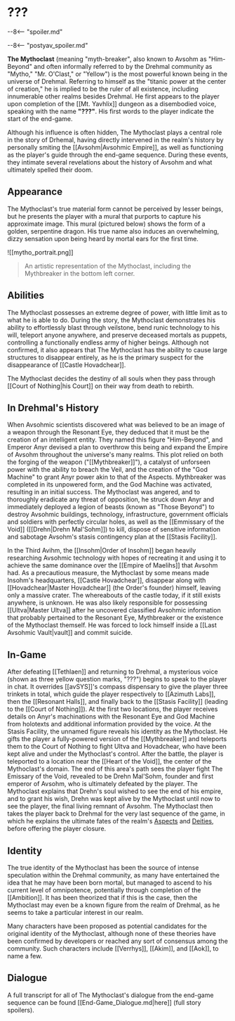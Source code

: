 # ???

--8<-- "spoiler.md"

--8<-- "postyav_spoiler.md"

**The Mythoclast** (meaning "myth-breaker", also known to Avsohm as "Him-Beyond" and often informally referred to by the Drehmal community as "Mytho," "Mr. O'Clast," or "Yellow") is the most powerful known being in the universe of Drehmal. Referring to himself as the "titanic power at the center of creation," he is implied to be the ruler of all existence, including innumerable other realms besides Drehmal. He first appears to the player upon completion of the [[Mt. Yavhlix]] dungeon as a disembodied voice, speaking with the name **"???"**. His first words to the player indicate the start of the end-game.

Although his influence is often hidden, The Mythoclast plays a central role in the story of Drhemal, having directly intervened in the realm's history by personally smiting the [[Avsohm|Avsohmic Empire]], as well as functioning as the player's guide through the end-game sequence. During these events, they intimate several revelations about the history of Avsohm and what ultimately spelled their doom.

## Appearance

The Mythoclast's true material form cannot be perceived by lesser beings, but he presents the player with a mural that purports to capture his approximate image. This mural (pictured below) shows the form of a golden, serpentine dragon. His true name also induces an overwhelming, dizzy sensation upon being heard by mortal ears for the first time. 

![[mytho_portrait.png]]
> An artistic representation of the Mythoclast, including the Mythbreaker in the bottom left corner.

## Abilities

The Mythoclast possesses an extreme degree of power, with little limit as to what he is able to do. During the story, the Mythoclast demonstrates his ability to effortlessly blast through veilstone, bend runic technology to his will, teleport anyone anywhere, and preserve deceased mortals as puppets, controlling a functionally endless army of higher beings. Although not confirmed, it also appears that The Mythoclast has the ability to cause large structures to disappear entirely, as he is the primary suspect for the disappearance of [[Castle Hovadchear]].

The Mythoclast decides the destiny of all souls when they pass through [[Court of Nothing|his Court]] on their way from death to rebirth.

## In Drehmal's History

When Avsohmic scientists discovered what was believed to be an image of a weapon through the Resonant Eye, they deduced that it must be the creation of an intelligent entity. They named this figure "Him-Beyond", and Emperor Anyr devised a plan to overthrow this being and expand the Empire of Avsohm throughout the universe's many realms. This plot relied on both the forging of the weapon ("[[Mythbreaker]]"), a catalyst of unforseen power with the ability to breach the Veil, and the creation of the "God Machine" to grant Anyr power akin to that of the Aspects. Mythbreaker was completed in its unpowered form, and the God Machine was activated, resulting in an initial success. The Mythoclast was angered, and to thoroughly eradicate any threat of opposition, he struck down Anyr and immediately deployed a legion of beasts (known as "Those Beyond") to destroy Avsohmic buildings, technology, infrastructure, government officials and soldiers with perfectly circular holes, as well as the [[Emmissary of the Void]] ([[Drehn|Drehn Mal'Sohm]]) to kill, dispose of sensitive information and sabotage Avsohm's stasis contingency plan at the [[Stasis Facility]].

In the Third Avihm, the [[Insohm|Order of Insohm]] began heavily researching Avsohmic technology with hopes of recreating it and using it to achieve the same dominance over the [[Empire of Maelihs]] that Avsohm had. As a precautious measure, the Mythoclast by some means made Insohm's headquarters, [[Castle Hovadchear]], disappear along with [[Hovadchear|Master Hovadchear]] (the Order's founder) himself, leaving only a massive crater. The whereabouts of the castle today, if it still exists anywhere, is unknown. He was also likely responsible for possessing [[Ultva|Master Ultva]] after he uncovered classified Avsohmic information that probably pertained to the Resonant Eye, Mythbreaker or the existence of the Mythoclast themself. He was forced to lock himself inside a [[Last Avsohmic Vault|vault]] and commit suicide.

## In-Game

After defeating [[Tethlaen]] and returning to Drehmal, a mysterious voice (shown as three yellow question marks, "???") begins to speak to the player in chat. It overrides [[avSYS]]'s compass dispensary to give the player three trinkets in total, which guide the player respectively to [[Azimuth Labs]], then the [[Resonant Halls]], and finally back to the [[Stasis Facility]] (leading to the [[Court of Nothing]]). At the first two locations, the player receives details on Anyr's machinations with the Resonant Eye and God Machine from holotexts and additional information provided by the voice. At the Stasis Facility, the unnamed figure reveals his identity as the Mythoclast. He gifts the player a fully-powered version of the [[Mythbreaker]] and teleports them to the Court of Nothing to fight Ultva and Hovadchear, who have been kept alive and under the Mythoclast's control. After the battle, the player is teleported to a location near the [[Heart of the Void]], the center of the Mythoclast's domain. The end of this area's path sees the player fight The Emissary of the Void, revealed to be Drehn Mal'Sohm, founder and first emperor of Avsohm, who is ultimately defeated by the player. The Mythoclast explains that Drehn's soul wished to see the end of his empire, and to grant his wish, Drehn was kept alive by the Mythoclast until now to see the player, the final living remnant of Avsohm. The Mythoclast then takes the player back to Drehmal for the very last sequence of the game, in which he explains the ultimate fates of the realm's [Aspects](/Lore/Higher_Beings/Aspects/) and [Deities](/Lore/Higher_Beings/Deities/), before offering the player closure.

## Identity

The true identity of the Mythoclast has been the source of intense speculation within the Drehmal community, as many have entertained the idea that he may have been born mortal, but managed to ascend to his current level of omnipotence, potentially through completion of the [[Ambition]]. It has been theorized that if this is the case, then the Mythoclast may even be a known figure from the realm of Drehmal, as he seems to take a particular interest in our realm.

Many characters have been proposed as potential candidates for the original identity of the Mythoclast, although none of these theories have been confirmed by developers or reached any sort of consensus among the community. Such characters include [[Verrhys]], [[Akim]], and [[Aok]], to name a few.

## Dialogue 

A full transcript for all of The Mythoclast's dialogue from the end-game sequence can be found [[End-Game_Dialogue.md|here]] (full story spoilers).

